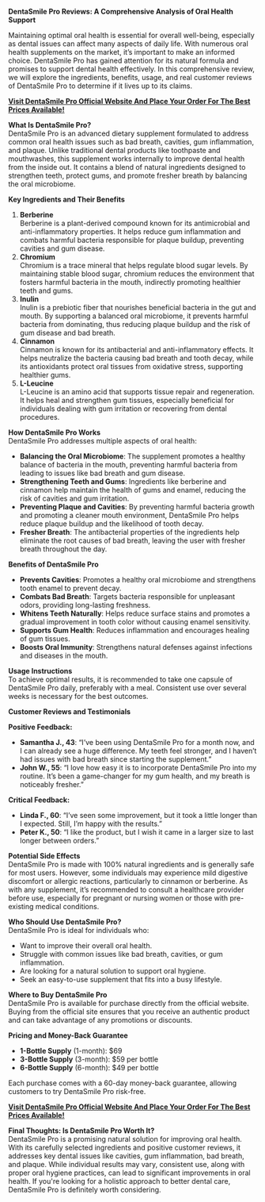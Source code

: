 **DentaSmile Pro Reviews: A Comprehensive Analysis of Oral Health Support**

Maintaining optimal oral health is essential for overall well-being, especially as dental issues can affect many aspects of daily life. With numerous oral health supplements on the market, it’s important to make an informed choice. DentaSmile Pro has gained attention for its natural formula and promises to support dental health effectively. In this comprehensive review, we will explore the ingredients, benefits, usage, and real customer reviews of DentaSmile Pro to determine if it lives up to its claims.

[**Visit DentaSmile Pro Official Website And Place Your Order For The Best Prices Available!**](https://tinyurl.com/NewDentaSmilePro)

**What Is DentaSmile Pro?**  
DentaSmile Pro is an advanced dietary supplement formulated to address common oral health issues such as bad breath, cavities, gum inflammation, and plaque. Unlike traditional dental products like toothpaste and mouthwashes, this supplement works internally to improve dental health from the inside out. It contains a blend of natural ingredients designed to strengthen teeth, protect gums, and promote fresher breath by balancing the oral microbiome.

**Key Ingredients and Their Benefits**

1. **Berberine**  
    Berberine is a plant-derived compound known for its antimicrobial and anti-inflammatory properties. It helps reduce gum inflammation and combats harmful bacteria responsible for plaque buildup, preventing cavities and gum disease.
2. **Chromium**  
    Chromium is a trace mineral that helps regulate blood sugar levels. By maintaining stable blood sugar, chromium reduces the environment that fosters harmful bacteria in the mouth, indirectly promoting healthier teeth and gums.
3. **Inulin**  
    Inulin is a prebiotic fiber that nourishes beneficial bacteria in the gut and mouth. By supporting a balanced oral microbiome, it prevents harmful bacteria from dominating, thus reducing plaque buildup and the risk of gum disease and bad breath.
4. **Cinnamon**  
    Cinnamon is known for its antibacterial and anti-inflammatory effects. It helps neutralize the bacteria causing bad breath and tooth decay, while its antioxidants protect oral tissues from oxidative stress, supporting healthier gums.
5. **L-Leucine**  
    L-Leucine is an amino acid that supports tissue repair and regeneration. It helps heal and strengthen gum tissues, especially beneficial for individuals dealing with gum irritation or recovering from dental procedures.

**How DentaSmile Pro Works**  
DentaSmile Pro addresses multiple aspects of oral health:

- **Balancing the Oral Microbiome**: The supplement promotes a healthy balance of bacteria in the mouth, preventing harmful bacteria from leading to issues like bad breath and gum disease.
- **Strengthening Teeth and Gums**: Ingredients like berberine and cinnamon help maintain the health of gums and enamel, reducing the risk of cavities and gum irritation.
- **Preventing Plaque and Cavities**: By preventing harmful bacteria growth and promoting a cleaner mouth environment, DentaSmile Pro helps reduce plaque buildup and the likelihood of tooth decay.
- **Fresher Breath**: The antibacterial properties of the ingredients help eliminate the root causes of bad breath, leaving the user with fresher breath throughout the day.

**Benefits of DentaSmile Pro**

- **Prevents Cavities**: Promotes a healthy oral microbiome and strengthens tooth enamel to prevent decay.
- **Combats Bad Breath**: Targets bacteria responsible for unpleasant odors, providing long-lasting freshness.
- **Whitens Teeth Naturally**: Helps reduce surface stains and promotes a gradual improvement in tooth color without causing enamel sensitivity.
- **Supports Gum Health**: Reduces inflammation and encourages healing of gum tissues.
- **Boosts Oral Immunity**: Strengthens natural defenses against infections and diseases in the mouth.

**Usage Instructions**  
To achieve optimal results, it is recommended to take one capsule of DentaSmile Pro daily, preferably with a meal. Consistent use over several weeks is necessary for the best outcomes.

**Customer Reviews and Testimonials**

**Positive Feedback:**

- **Samantha J., 43**: “I’ve been using DentaSmile Pro for a month now, and I can already see a huge difference. My teeth feel stronger, and I haven’t had issues with bad breath since starting the supplement.”
- **John W., 55**: “I love how easy it is to incorporate DentaSmile Pro into my routine. It’s been a game-changer for my gum health, and my breath is noticeably fresher.”

**Critical Feedback:**

- **Linda F., 60**: “I’ve seen some improvement, but it took a little longer than I expected. Still, I’m happy with the results.”
- **Peter K., 50**: “I like the product, but I wish it came in a larger size to last longer between orders.”

**Potential Side Effects**  
DentaSmile Pro is made with 100% natural ingredients and is generally safe for most users. However, some individuals may experience mild digestive discomfort or allergic reactions, particularly to cinnamon or berberine. As with any supplement, it’s recommended to consult a healthcare provider before use, especially for pregnant or nursing women or those with pre-existing medical conditions.

**Who Should Use DentaSmile Pro?**  
DentaSmile Pro is ideal for individuals who:

- Want to improve their overall oral health.
- Struggle with common issues like bad breath, cavities, or gum inflammation.
- Are looking for a natural solution to support oral hygiene.
- Seek an easy-to-use supplement that fits into a busy lifestyle.

**Where to Buy DentaSmile Pro**  
DentaSmile Pro is available for purchase directly from the official website. Buying from the official site ensures that you receive an authentic product and can take advantage of any promotions or discounts.

**Pricing and Money-Back Guarantee**

- **1-Bottle Supply** (1-month): $69
- **3-Bottle Supply** (3-month): $59 per bottle
- **6-Bottle Supply** (6-month): $49 per bottle

Each purchase comes with a 60-day money-back guarantee, allowing customers to try DentaSmile Pro risk-free.

[**Visit DentaSmile Pro Official Website And Place Your Order For The Best Prices Available!**](https://tinyurl.com/NewDentaSmilePro)

**Final Thoughts: Is DentaSmile Pro Worth It?**  
DentaSmile Pro is a promising natural solution for improving oral health. With its carefully selected ingredients and positive customer reviews, it addresses key dental issues like cavities, gum inflammation, bad breath, and plaque. While individual results may vary, consistent use, along with proper oral hygiene practices, can lead to significant improvements in oral health. If you're looking for a holistic approach to better dental care, DentaSmile Pro is definitely worth considering.